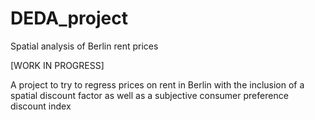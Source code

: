 # DEDA_project
Spatial analysis of Berlin rent prices

[WORK IN PROGRESS]

A project to try to regress prices on rent in Berlin with the inclusion of a spatial discount factor as well as a subjective consumer preference discount index
